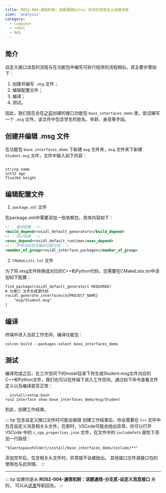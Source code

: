 ```yaml
---
title: ROS2-004-通信机制：话题通信Extra：如何实现自定义话题消息 
icon: 'analysis'
category:
  - Computer
  - robot
  - ROS
---
```


## 简介

自定义接口消息的流程与在功能包中编写可执行程序的流程相似，其主要步骤如下：

1. 创建并编写 `.msg` 文件；
2. 编辑配置文件；
3. 编译；
4. 测试。

因此，我们现在会在[之前](./2024_09_19_002.md#准备工作)创建的接口功能包 `base_interfaces_demo` 里，尝试编写一个 `.msg` 文件。该文件中包含学生的姓名、年龄、身高等字段。

## 创建并编辑 .msg 文件

在功能包 `base_interfaces_demo` 下新建 `msg` 文件夹，`msg` 文件夹下新建 `Student.msg` 文件，文件中输入如下内容：

```msg

string name
int32 age
float64 height

```

## 编辑配置文件

1. `package.xml` 文件

在package.xml中需要添加一些依赖包，具体内容如下：

```xml
<!-- 编译依赖 -->
<build_depend>rosidl_default_generators</build_depend>
<!-- 执行依赖 -->
<exec_depend>rosidl_default_runtime</exec_depend>
<!-- 声明当前包所属的功能包组 -->
<member_of_group>rosidl_interface_packages</member_of_group>
```

2. `CMakeLists.txt` 文件

为了将.msg文件转换成对应的C++和Python代码，还需要在CMakeLists.txt中添加如下配置：

```txt
find_package(rosidl_default_generators REQUIRED)
# 为接口 文件生成源代码
rosidl_generate_interfaces(${PROJECT_NAME}
    "msg/Student.msg"
) 
```

## 编译

终端中进入当前工作空间，编译功能包：

```shell
colcon build --packages-select base_interfaces_demo
```

## 测试

编译完成之后，在工作空间下的install目录下将生成Student.msg文件对应的C++和Python文件，我们也可以在终端下进入工作空间，通过如下命令查看文件定义以及编译是否正常：

```shell
. install/setup.bash
ros2 interface show base_interfaces_demo/msg/Student
```

到此，创建工作结束。

::: tip 包含自定义接口文件时可能会报错
创建工作结束后，你会需要在 `C++` 文件中包含自定义消息相关头文件。在那时，VSCode可能会抛出异常。你可以打开 VSCode 中的 `c_cpp_properties.json` 文件，在文件中的 `includePath` 属性下添加一行路径：

`"${workspaceFolder}/install/base_interfaces_demo/include/**"`

添加完毕后，包含相关头文件时，异常就不会被抛出。
其他接口文件或接口包的使用也与此同理。
:::

---

::: tip
如果你是从 **ROS2-004-通信机制：话题通信-分支贰-自定义消息接口** 来的， 可以从[这里](./2024_09_25_002.md#自定义消息接口文件)导航回去。
:::
